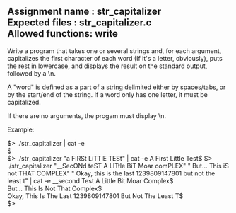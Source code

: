 Assignment name  : str_capitalizer  
Expected files   : str_capitalizer.c  
Allowed functions: write  
--------------------------------------------------------------------------------

Write a program that takes one or several strings and, for each argument,
capitalizes the first character of each word (If it's a letter, obviously),
puts the rest in lowercase, and displays the result on the standard output,
followed by a \n.

A "word" is defined as a part of a string delimited either by spaces/tabs, or
by the start/end of the string. If a word only has one letter, it must be
capitalized.

If there are no arguments, the progam must display \n.

Example:

$> ./str_capitalizer | cat -e  
$  
$> ./str_capitalizer "a FiRSt LiTTlE TESt" | cat -e  
A First Little Test$
$> ./str_capitalizer "__SecONd teST A LITtle BiT   Moar comPLEX" "   But... This iS not THAT COMPLEX" "     Okay, this is the last 1239809147801 but not    the least    t" | cat -e   
__second Test A Little Bit   Moar Complex$  
   But... This Is Not That Complex$  
     Okay, This Is The Last 1239809147801 But Not    The Least    T$  
$> 
